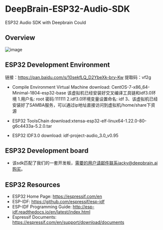 # DeepBrain-ESP32-Audio-SDK
ESP32 Audio SDK with Deepbrain Could

## Overview

![image](https://github.com/dingminglu/DeepBrain-ESP32-Audio-SDK/blob/master/docs/ESP32%E8%BD%AF%E4%BB%B6%E6%9E%B6%E6%9E%84.jpg)

## ESP32 Development Environment

链接：https://pan.baidu.com/s/10sekfLQ_D2YbeXk-bry-Kw 提取码：vf2g

- Compile Environment Virtual Machine download: CentOS-7-x86_64-Minimal-1804-esp32-base
	该虚拟机已经安装好交叉编译工具链和idf3.0环境
	1.用户名: root 密码:111111
	2.idf3.0环境变量设置命名: idf
	3、该虚拟机已经安装好了SAMBA服务，可以通过ip地址直接访问到虚拟机/home/share下资源
	
- ESP32 ToolsChain download:xtensa-esp32-elf-linux64-1.22.0-80-g6c4433a-5.2.0.tar
- ESP32 IDF3.0 download: idf-project-audio_3.0_v0.95

## ESP32 Development board
- 该sdk匹配了我们的一套开发板，需要的用户请邮件联系jacky@deepbrain.ai购买。

## ESP32 Resources

- ESP32 Home Page: https://espressif.com/en
- ESP-IDF: https://github.com/espressif/esp-idf
- ESP-IDF Programming Guide: http://esp-idf.readthedocs.io/en/latest/index.html
- Espressif Documents: https://espressif.com/en/support/download/documents
